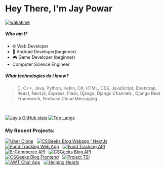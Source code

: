 # Hey There, I'm Jay Powar
[![wakatime](https://wakatime.com/badge/user/7293504b-e51f-41db-ba94-4c0911fe9e63.svg)](https://wakatime.com/@7293504b-e51f-41db-ba94-4c0911fe9e63)
##### Who am I?
- 🌐 Web Developer
- 📱 Android Developer(beginner)
- 🎮 Game Developer (beginner)
- Computer Science Engineer

##### What technologies do I know?
> C, C++, Java, Python, Kotlin, C#, HTML, CSS, JavaScript, Bootstrap, React, NextJs, Express, Flask, Django, Django Channels , Django Reat Framework, Firebase Cloud Messaging
<br/>

[![Jay's GitHub stats](https://github-readme-stats-git-masterrstaa-rickstaa.vercel.app/api?username=jaypowar00&show_icons=true&custom_title=Jay%20Powar's%20GitHub%20Stats&theme=radical)](https://github-readme-stats-git-masterrstaa-rickstaa.vercel.app/api?username=jaypowar00&show_icons=true&custom_title=Jay%20Powar's%20GitHub%20Stats&theme=radical)&nbsp;[![Top Langs](https://github-readme-stats-git-masterrstaa-rickstaa.vercel.app/api/top-langs/?username=jaypowar00&layout=compact&theme=radical&langs_count=8)](https://github-readme-stats-git-masterrstaa-rickstaa.vercel.app/api/top-langs/?username=jaypowar00&layout=compact&theme=radical&langs_count=8)

### My Recent Projects:
[![Uber Clone](https://github-readme-stats-git-masterrstaa-rickstaa.vercel.app/api/pin/?username=jaypowar00&repo=uberClone&show_owner=true&theme=radical)](https://github.com/jaypowar00/uberClone) &nbsp; [![CSGeeks Blog Webapp | NextJs](https://github-readme-stats-git-masterrstaa-rickstaa.vercel.app/api/pin/?username=jaypowar00&repo=csgeeksblog-webapp&show_owner=true&theme=radical)](https://github.com/jaypowar00/csgeeksblog-webapp)  
[![Fund Tracking Web App](https://github-readme-stats-git-masterrstaa-rickstaa.vercel.app/api/pin/?username=jaypowar00&repo=charity-fund-tracker-webapp&show_owner=true&theme=radical)](https://github.com/jaypowar00/charity-fund-tracker-webapp) &nbsp; [![Fund Tracking API](https://github-readme-stats-git-masterrstaa-rickstaa.vercel.app/api/pin/?username=jaypowar00&repo=fund-tracking-backend&show_owner=true&theme=radical)](https://github.com/jaypowar00/fund-tracking-backend)  
[![E-Commerce API](https://github-readme-stats-git-masterrstaa-rickstaa.vercel.app/api/pin/?username=jaypowar00&repo=ecommerce_api&show_owner=true&theme=radical)](https://github.com/jaypowar00/ecommerce_api) &nbsp; [![CSGeeks Blog API](https://github-readme-stats-git-masterrstaa-rickstaa.vercel.app/api/pin/?username=jaypowar00&repo=Custom-Blog-API&show_owner=true&theme=radical)](https://github.com/jaypowar00/Custom-Blog-API)  
[![CSGeeks Blog Frontend](https://github-readme-stats-git-masterrstaa-rickstaa.vercel.app/api/pin/?username=jaypowar00&repo=csgeeksblog&show_owner=true&theme=radical)](https://github.com/jaypowar00/csgeeksblog) &nbsp; [![Project TSI](https://github-readme-stats-git-masterrstaa-rickstaa.vercel.app/api/pin/?username=jaypowar00&repo=project-TSI&show_owner=true&theme=radical)](https://github.com/jaypowar00/project-TSI)  
[![AWT Chat App](https://github-readme-stats-git-masterrstaa-rickstaa.vercel.app/api/pin/?username=jaypowar00&repo=AWTChattApp1.0&show_owner=true&theme=radical)](https://github.com/jaypowar00/AWTChattApp1.0) &nbsp; [![Helping Hearts](https://github-readme-stats-git-masterrstaa-rickstaa.vercel.app/api/pin/?username=jaypowar00&repo=helping-hearts&show_owner=true&theme=radical)](https://github.com/jaypowar00/helping-hearts)

